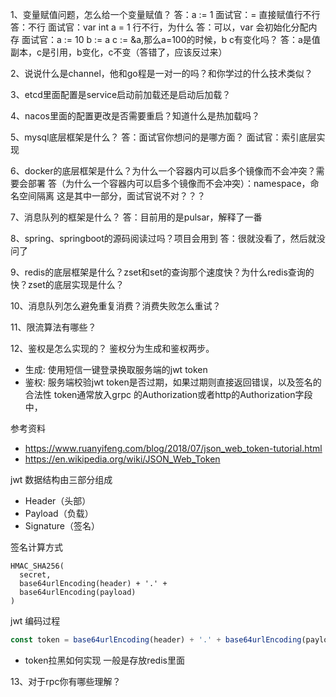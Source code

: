 1、变量赋值问题，怎么给一个变量赋值？
答：a := 1
面试官：= 直接赋值行不行
答：不行
面试官：var int a = 1 行不行，为什么
答：可以，var 会初始化分配内存
面试官：a := 10
       b := a
       c := &a,那么a=100的时候，b c有变化吗？
答：a是值副本，c是引用，b变化，c不变（答错了，应该反过来）

2、说说什么是channel，他和go程是一对一的吗？和你学过的什么技术类似？

3、etcd里面配置是service启动前加载还是启动后加载？

4、nacos里面的配置更改是否需要重启？知道什么是热加载吗？

5、mysql底层框架是什么？
  答：面试官你想问的是哪方面？
  面试官：索引底层实现

6、docker的底层框架是什么？为什么一个容器内可以启多个镜像而不会冲突？需要会部署
  答（为什么一个容器内可以启多个镜像而不会冲突）：namespace，命名空间隔离  这是其中一部分，面试官说不对？？？

7、消息队列的框架是什么？
   答：目前用的是pulsar，解释了一番

8、spring、springboot的源码阅读过吗？项目会用到
   答：很就没看了，然后就没问了

9、redis的底层框架是什么？zset和set的查询那个速度快？为什么redis查询的快？zset的底层实现是什么？

10、消息队列怎么避免重复消费？消费失败怎么重试？

11、限流算法有哪些？

12、鉴权是怎么实现的？
鉴权分为生成和鉴权两步。

* 生成: 使用短信一键登录换取服务端的jwt token
* 鉴权: 服务端校验jwt token是否过期，如果过期则直接返回错误，以及签名的合法性
token通常放入grpc 的Authorization或者http的Authorization字段中，

参考资料

* <https://www.ruanyifeng.com/blog/2018/07/json_web_token-tutorial.html>
* <https://en.wikipedia.org/wiki/JSON_Web_Token>

jwt 数据结构由三部分组成

* Header（头部）
* Payload（负载）
* Signature（签名）

签名计算方式

```console
HMAC_SHA256(
  secret,
  base64urlEncoding(header) + '.' +
  base64urlEncoding(payload)
)
```

jwt 编码过程

```js
const token = base64urlEncoding(header) + '.' + base64urlEncoding(payload) + '.' + base64urlEncoding(signature)
```

* token拉黑如何实现
一般是存放redis里面

13、对于rpc你有哪些理解？
